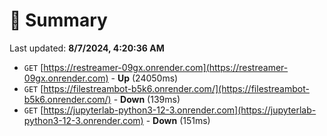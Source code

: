 # 📖 Summary
Last updated: **8/7/2024, 4:20:36 AM**

- `GET` [https://restreamer-09gx.onrender.com](https://restreamer-09gx.onrender.com) - **Up** (24050ms)
- `GET` [https://filestreambot-b5k6.onrender.com/](https://filestreambot-b5k6.onrender.com/) - **Down** (139ms)
- `GET` [https://jupyterlab-python3-12-3.onrender.com](https://jupyterlab-python3-12-3.onrender.com) - **Down** (151ms)
